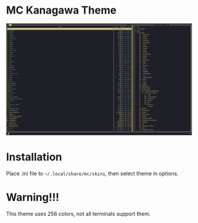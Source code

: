 # MC Kanagawa Theme
![mc-kanagawa](https://github.com/PlazmaBot2000/MC-Kanagawa-Theme/blob/main/kanagawa.png)
# Installation
Place .ini file to `~/.local/share/mc/skins`, then select theme in options.
# Warning!!!
This theme uses 256 colors, not all terminals support them.
